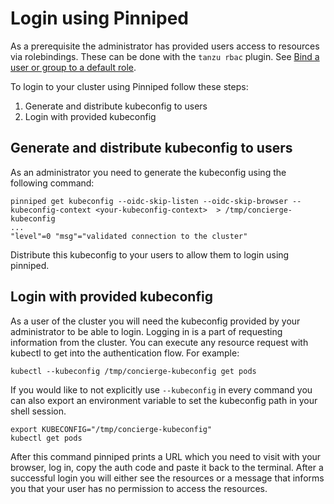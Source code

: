 # Login using Pinniped

As a prerequisite the administrator has provided users access to resources via rolebindings. These can be done with the `tanzu rbac` plugin. See [Bind a user or group to a default role](binding.md).

To login to your cluster using Pinniped follow these steps:

1. Generate and distribute kubeconfig to users
1. Login with provided kubeconfig

## Generate and distribute kubeconfig to users

As an administrator you need to generate the kubeconfig using the following command:

```
pinniped get kubeconfig --oidc-skip-listen --oidc-skip-browser --kubeconfig-context <your-kubeconfig-context>  > /tmp/concierge-kubeconfig
...
"level"=0 "msg"="validated connection to the cluster"
```

Distribute this kubeconfig to your users to allow them to login using pinniped.

## Login with provided kubeconfig

As a user of the cluster you will need the kubeconfig provided by your administrator to be able to login. Logging in is a part of requesting information from the cluster. You can execute any resource request with kubectl to get into the authentication flow. For example:

```
kubectl --kubeconfig /tmp/concierge-kubeconfig get pods
```

If you would like to not explicitly use `--kubeconfig` in every command you can also export an environment variable to set the kubeconfig path in your shell session.
```
export KUBECONFIG="/tmp/concierge-kubeconfig"
kubectl get pods
```

After this command pinniped prints a URL which you need to visit with your browser, log in, copy the auth code and paste it back to the terminal.
After a successful login you will either see the resources or a message that informs you that your user has no permission to access the resources. 